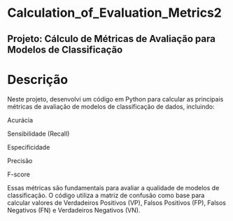 # Calculation_of_Evaluation_Metrics2


## Projeto: Cálculo de Métricas de Avaliação para Modelos de Classificação

# Descrição

Neste projeto, desenvolvi um código em Python para calcular as principais métricas de avaliação de modelos de classificação de dados, incluindo:

Acurácia

Sensibilidade (Recall)

Especificidade

Precisão

F-score

Essas métricas são fundamentais para avaliar a qualidade de modelos de classificação. O código utiliza a matriz de confusão como base para calcular valores de Verdadeiros Positivos (VP), Falsos Positivos (FP), Falsos Negativos (FN) e Verdadeiros Negativos (VN).

​
 
